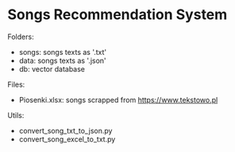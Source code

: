 # Songs Recommendation System

Folders:
- songs: songs texts as '.txt'
- data: songs texts as '.json'
- db: vector database

Files:
- Piosenki.xlsx: songs scrapped from https://www.tekstowo.pl

Utils:
- convert_song_txt_to_json.py
- convert_song_excel_to_txt.py
